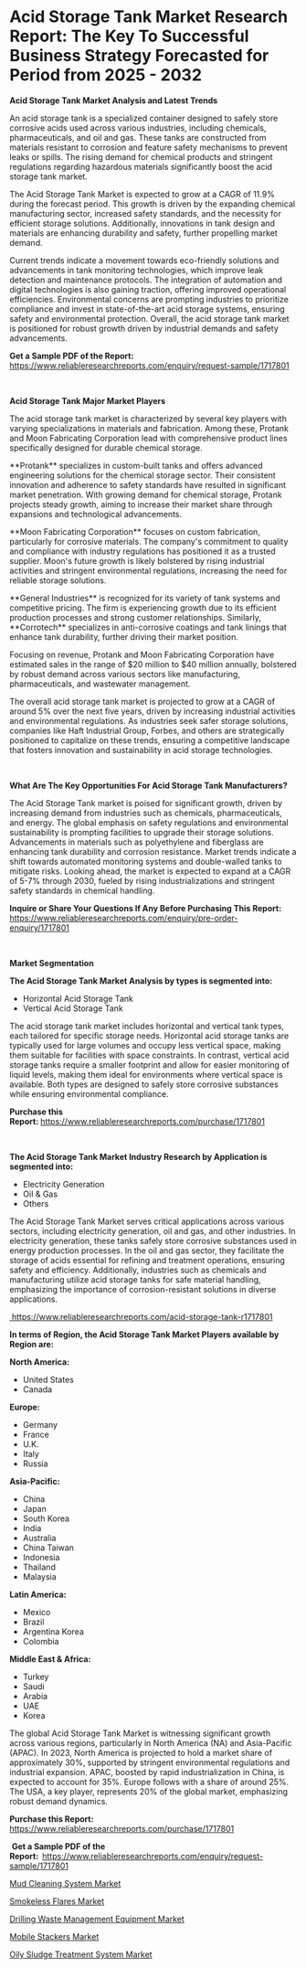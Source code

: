 <p><h1>Acid Storage Tank Market Research Report: The Key To Successful Business Strategy Forecasted for Period from 2025 - 2032</h1></p><p><strong>Acid Storage Tank Market Analysis and Latest Trends</strong></p>
<p><p>An acid storage tank is a specialized container designed to safely store corrosive acids used across various industries, including chemicals, pharmaceuticals, and oil and gas. These tanks are constructed from materials resistant to corrosion and feature safety mechanisms to prevent leaks or spills. The rising demand for chemical products and stringent regulations regarding hazardous materials significantly boost the acid storage tank market.</p><p>The Acid Storage Tank Market is expected to grow at a CAGR of 11.9% during the forecast period. This growth is driven by the expanding chemical manufacturing sector, increased safety standards, and the necessity for efficient storage solutions. Additionally, innovations in tank design and materials are enhancing durability and safety, further propelling market demand.</p><p>Current trends indicate a movement towards eco-friendly solutions and advancements in tank monitoring technologies, which improve leak detection and maintenance protocols. The integration of automation and digital technologies is also gaining traction, offering improved operational efficiencies. Environmental concerns are prompting industries to prioritize compliance and invest in state-of-the-art acid storage systems, ensuring safety and environmental protection. Overall, the acid storage tank market is positioned for robust growth driven by industrial demands and safety advancements.</p></p>
<p><strong>Get a Sample PDF of the Report:&nbsp;</strong> <a href="https://www.reliableresearchreports.com/enquiry/request-sample/1717801?utm_campaign=9&utm_medium=2&utm_source=Github&utm_content=ia&utm_term=18022025&utm_id=acid-storage-tank">https://www.reliableresearchreports.com/enquiry/request-sample/1717801</a></p>
<p>&nbsp;</p>
<p><strong>Acid Storage Tank Major Market Players</strong></p>
<p><p>The acid storage tank market is characterized by several key players with varying specializations in materials and fabrication. Among these, Protank and Moon Fabricating Corporation lead with comprehensive product lines specifically designed for durable chemical storage.</p><p>**Protank** specializes in custom-built tanks and offers advanced engineering solutions for the chemical storage sector. Their consistent innovation and adherence to safety standards have resulted in significant market penetration. With growing demand for chemical storage, Protank projects steady growth, aiming to increase their market share through expansions and technological advancements.</p><p>**Moon Fabricating Corporation** focuses on custom fabrication, particularly for corrosive materials. The company's commitment to quality and compliance with industry regulations has positioned it as a trusted supplier. Moon's future growth is likely bolstered by rising industrial activities and stringent environmental regulations, increasing the need for reliable storage solutions.</p><p>**General Industries** is recognized for its variety of tank systems and competitive pricing. The firm is experiencing growth due to its efficient production processes and strong customer relationships. Similarly, **Corrotech** specializes in anti-corrosive coatings and tank linings that enhance tank durability, further driving their market position.</p><p>Focusing on revenue, Protank and Moon Fabricating Corporation have estimated sales in the range of $20 million to $40 million annually, bolstered by robust demand across various sectors like manufacturing, pharmaceuticals, and wastewater management.</p><p>The overall acid storage tank market is projected to grow at a CAGR of around 5% over the next five years, driven by increasing industrial activities and environmental regulations. As industries seek safer storage solutions, companies like Haft Industrial Group, Forbes, and others are strategically positioned to capitalize on these trends, ensuring a competitive landscape that fosters innovation and sustainability in acid storage technologies.</p></p>
<p>&nbsp;</p>
<p><strong>What Are The Key Opportunities For Acid Storage Tank Manufacturers?</strong></p>
<p><p>The Acid Storage Tank market is poised for significant growth, driven by increasing demand from industries such as chemicals, pharmaceuticals, and energy. The global emphasis on safety regulations and environmental sustainability is prompting facilities to upgrade their storage solutions. Advancements in materials such as polyethylene and fiberglass are enhancing tank durability and corrosion resistance. Market trends indicate a shift towards automated monitoring systems and double-walled tanks to mitigate risks. Looking ahead, the market is expected to expand at a CAGR of 5-7% through 2030, fueled by rising industrializations and stringent safety standards in chemical handling.</p></p>
<p><strong>Inquire or Share Your Questions If Any Before Purchasing This Report:</strong> <a href="https://www.reliableresearchreports.com/enquiry/pre-order-enquiry/1717801?utm_campaign=9&utm_medium=2&utm_source=Github&utm_content=ia&utm_term=18022025&utm_id=acid-storage-tank">https://www.reliableresearchreports.com/enquiry/pre-order-enquiry/1717801</a></p>
<p>&nbsp;</p>
<p><strong>Market Segmentation</strong></p>
<p><strong>The Acid Storage Tank Market Analysis by types is segmented into:</strong></p>
<p><ul><li>Horizontal Acid Storage Tank</li><li>Vertical Acid Storage Tank</li></ul></p>
<p><p>The acid storage tank market includes horizontal and vertical tank types, each tailored for specific storage needs. Horizontal acid storage tanks are typically used for large volumes and occupy less vertical space, making them suitable for facilities with space constraints. In contrast, vertical acid storage tanks require a smaller footprint and allow for easier monitoring of liquid levels, making them ideal for environments where vertical space is available. Both types are designed to safely store corrosive substances while ensuring environmental compliance.</p></p>
<p><strong>Purchase this Report:&nbsp;</strong><a href="https://www.reliableresearchreports.com/purchase/1717801?utm_campaign=9&utm_medium=2&utm_source=Github&utm_content=ia&utm_term=18022025&utm_id=acid-storage-tank">https://www.reliableresearchreports.com/purchase/1717801</a></p>
<p>&nbsp;</p>
<p><strong>The Acid Storage Tank Market Industry Research by Application is segmented into:</strong></p>
<p><ul><li>Electricity Generation</li><li>Oil & Gas</li><li>Others</li></ul></p>
<p><p>The Acid Storage Tank Market serves critical applications across various sectors, including electricity generation, oil and gas, and other industries. In electricity generation, these tanks safely store corrosive substances used in energy production processes. In the oil and gas sector, they facilitate the storage of acids essential for refining and treatment operations, ensuring safety and efficiency. Additionally, industries such as chemicals and manufacturing utilize acid storage tanks for safe material handling, emphasizing the importance of corrosion-resistant solutions in diverse applications.</p></p>
<p><a href="https://www.reliableresearchreports.com/acid-storage-tank-r1717801?utm_campaign=9&utm_medium=2&utm_source=Github&utm_content=ia&utm_term=18022025&utm_id=acid-storage-tank">&nbsp;https://www.reliableresearchreports.com/acid-storage-tank-r1717801</a></p>
<p><strong>In terms of Region, the Acid Storage Tank Market Players available by Region are:</strong></p>
<p>
    <p> <strong> North America: </strong>
        <ul>
            <li>United States</li>
            <li>Canada</li>
        </ul>
        </p> 
    <p> <strong> Europe: </strong>
        <ul>
            <li>Germany</li>
            <li>France</li>
            <li>U.K.</li>
            <li>Italy</li>
            <li>Russia</li>
        </ul>
        </p> 
    <p> <strong> Asia-Pacific: </strong>
        <ul>
            <li>China</li>
            <li>Japan</li>
            <li>South Korea</li>
            <li>India</li>
            <li>Australia</li>
            <li>China Taiwan</li>
            <li>Indonesia</li>
            <li>Thailand</li>
            <li>Malaysia</li>
        </ul>
        </p> 
    <p> <strong> Latin America: </strong>
        <ul>
            <li>Mexico</li>
            <li>Brazil</li>
            <li>Argentina Korea</li>
            <li>Colombia</li>
        </ul>
        </p> 
    <p> <strong> Middle East & Africa: </strong>
        <ul>
            <li>Turkey</li>
            <li>Saudi</li>
            <li>Arabia</li>
            <li>UAE</li>
            <li>Korea</li>
        </ul>
    </p>
    </p>
<p><p>The global Acid Storage Tank Market is witnessing significant growth across various regions, particularly in North America (NA) and Asia-Pacific (APAC). In 2023, North America is projected to hold a market share of approximately 30%, supported by stringent environmental regulations and industrial expansion. APAC, boosted by rapid industrialization in China, is expected to account for 35%. Europe follows with a share of around 25%. The USA, a key player, represents 20% of the global market, emphasizing robust demand dynamics.</p></p>
<p><strong>Purchase this Report: </strong><a href="https://www.reliableresearchreports.com/purchase/1717801?utm_campaign=9&utm_medium=2&utm_source=Github&utm_content=ia&utm_term=18022025&utm_id=acid-storage-tank">https://www.reliableresearchreports.com/purchase/1717801</a></p>
<p>&nbsp;<strong>Get a Sample PDF of the Report:&nbsp;&nbsp;</strong><a href="https://www.reliableresearchreports.com/enquiry/request-sample/1717801?utm_campaign=9&utm_medium=2&utm_source=Github&utm_content=ia&utm_term=18022025&utm_id=acid-storage-tank">https://www.reliableresearchreports.com/enquiry/request-sample/1717801</a></p>
<p><strong></strong></p>
<p><p><a href="https://github.com/tashiafun920/Market-Research-Report-List-1/blob/main/mud-cleaning-system-market.md?utm_campaign=9&utm_medium=2&utm_source=Github&utm_content=ia&utm_term=18022025&utm_id=acid-storage-tank">Mud Cleaning System Market</a></p><p><a href="https://github.com/tshumaalzlam0/Market-Research-Report-List-1/blob/main/smokeless-flares-market.md?utm_campaign=9&utm_medium=2&utm_source=Github&utm_content=ia&utm_term=18022025&utm_id=acid-storage-tank">Smokeless Flares Market</a></p><p><a href="https://github.com/dingharhouma/Market-Research-Report-List-1/blob/main/drilling-waste-management-equipment-market.md?utm_campaign=9&utm_medium=2&utm_source=Github&utm_content=ia&utm_term=18022025&utm_id=acid-storage-tank">Drilling Waste Management Equipment Market</a></p><p><a href="https://github.com/verikaahova/Market-Research-Report-List-1/blob/main/mobile-stackers-market.md?utm_campaign=9&utm_medium=2&utm_source=Github&utm_content=ia&utm_term=18022025&utm_id=acid-storage-tank">Mobile Stackers Market</a></p><p><a href="https://github.com/ezahdyre/Market-Research-Report-List-1/blob/main/oily-sludge-treatment-system-market.md?utm_campaign=9&utm_medium=2&utm_source=Github&utm_content=ia&utm_term=18022025&utm_id=acid-storage-tank">Oily Sludge Treatment System Market</a></p></p>